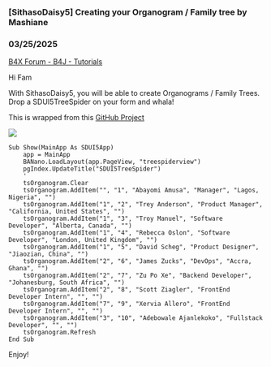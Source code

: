 ### [SithasoDaisy5] Creating your Organogram / Family tree by Mashiane
### 03/25/2025
[B4X Forum - B4J - Tutorials](https://www.b4x.com/android/forum/threads/166307/)

Hi Fam  
  
With SithasoDaisy5, you will be able to create Organograms / Family Trees. Drop a SDUI5TreeSpider on your form and whala!  
  
This is wrapped from this [GitHub Project](https://github.com/paulosabayomi/treeSpider)  
  
![](https://www.b4x.com/android/forum/attachments/162916)  
  

```B4X
Sub Show(MainApp As SDUI5App)  
    app = MainApp  
    BANano.LoadLayout(app.PageView, "treespiderview")  
    pgIndex.UpdateTitle("SDUI5TreeSpider")  
    '  
    tsOrganogram.Clear  
    tsOrganogram.AddItem("", "1", "Abayomi Amusa", "Manager", "Lagos, Nigeria", "")  
    tsOrganogram.AddItem("1", "2", "Trey Anderson", "Product Manager", "California, United States", "")  
    tsOrganogram.AddItem("1", "3", "Troy Manuel", "Software Developer", "Alberta, Canada", "")  
    tsOrganogram.AddItem("1", "4", "Rebecca Oslon", "Software Developer", "London, United Kingdom", "")  
    tsOrganogram.AddItem("1", "5", "David Scheg", "Product Designer", "Jiaozian, China", "")  
    tsOrganogram.AddItem("2", "6", "James Zucks", "DevOps", "Accra, Ghana", "")  
    tsOrganogram.AddItem("2", "7", "Zu Po Xe", "Backend Developer", "Johanesburg, South Africa", "")  
    tsOrganogram.AddItem("2", "8", "Scott Ziagler", "FrontEnd Developer Intern", "", "")  
    tsOrganogram.AddItem("7", "9", "Xervia Allero", "FrontEnd Developer Intern", "", "")  
    tsOrganogram.AddItem("3", "10", "Adebowale Ajanlekoko", "Fullstack Developer", "", "")  
    tsOrganogram.Refresh  
End Sub
```

  
  
Enjoy!